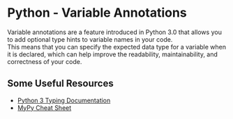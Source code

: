 # Python - Variable Annotations
Variable annotations are a feature introduced in Python 3.0 that allows you to add optional type hints to variable names in your code.<br>
This means that you can specify the expected data type for a variable when it is declared, which can help improve the readability, maintainability, and correctness of your code.<br>

## Some Useful Resources
* [Python 3 Typing Documentation](https://docs.python.org/3/library/typing.html)<br>
* [MyPy Cheat Sheet](https://mypy.readthedocs.io/en/latest/cheat_sheet_py3.html)<br>
